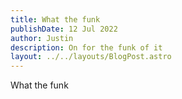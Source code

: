 ```yaml
---
title: What the funk
publishDate: 12 Jul 2022
author: Justin
description: On for the funk of it
layout: ../../layouts/BlogPost.astro
---
```

What the funk